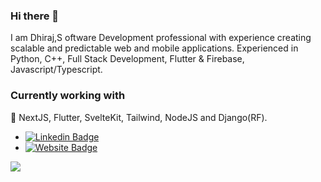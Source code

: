 ### Hi there 👋

I am Dhiraj,S oftware Development professional with experience creating scalable and predictable web and mobile applications. Experienced in Python, C++, Full Stack Development, Flutter & Firebase, Javascript/Typescript.

### Currently working with
🔭 NextJS, Flutter, SvelteKit, Tailwind, NodeJS and Django(RF).

- [![Linkedin Badge](https://img.shields.io/badge/-DhirajPatil-blue?style=flat-square&logo=Linkedin&logoColor=white&link=https://www.linkedin.com/in/akhilesh-ketkar/)](https://www.linkedin.com/in/dhiraj-patil-6b636a1b5/) 
- [![Website Badge](https://img.shields.io/badge/Website-10000?style=flat-square&color=black&logoColor=white)](https://dhirajjjj-e941e.web.app/)

![](https://komarev.com/ghpvc/?username=dhirajjjj&color=blue)


